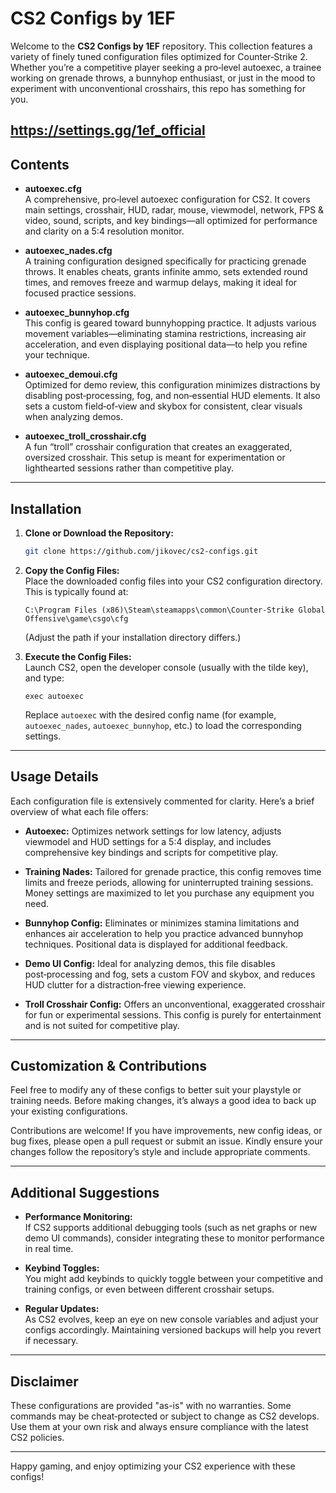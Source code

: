 # CS2 Configs by 1EF

Welcome to the **CS2 Configs by 1EF** repository. This collection features a variety of finely tuned configuration files optimized for Counter‑Strike 2. Whether you’re a competitive player seeking a pro‑level autoexec, a trainee working on grenade throws, a bunnyhop enthusiast, or just in the mood to experiment with unconventional crosshairs, this repo has something for you.

https://settings.gg/1ef_official
---

## Contents

- **autoexec.cfg**  
  A comprehensive, pro‑level autoexec configuration for CS2. It covers main settings, crosshair, HUD, radar, mouse, viewmodel, network, FPS & video, sound, scripts, and key bindings—all optimized for performance and clarity on a 5:4 resolution monitor.

- **autoexec_nades.cfg**  
  A training configuration designed specifically for practicing grenade throws. It enables cheats, grants infinite ammo, sets extended round times, and removes freeze and warmup delays, making it ideal for focused practice sessions.

- **autoexec_bunnyhop.cfg**  
  This config is geared toward bunnyhopping practice. It adjusts various movement variables—eliminating stamina restrictions, increasing air acceleration, and even displaying positional data—to help you refine your technique.

- **autoexec_demoui.cfg**  
  Optimized for demo review, this configuration minimizes distractions by disabling post‑processing, fog, and non‑essential HUD elements. It also sets a custom field‑of‑view and skybox for consistent, clear visuals when analyzing demos.

- **autoexec_troll_crosshair.cfg**  
  A fun “troll” crosshair configuration that creates an exaggerated, oversized crosshair. This setup is meant for experimentation or lighthearted sessions rather than competitive play.

---

## Installation

1. **Clone or Download the Repository:**
   ```bash
   git clone https://github.com/jikovec/cs2-configs.git
   ```

2. **Copy the Config Files:**  
   Place the downloaded config files into your CS2 configuration directory. This is typically found at:
   ```
   C:\Program Files (x86)\Steam\steamapps\common\Counter-Strike Global Offensive\game\csgo\cfg
   ```
   (Adjust the path if your installation directory differs.)

3. **Execute the Config Files:**  
   Launch CS2, open the developer console (usually with the tilde key), and type:
   ```
   exec autoexec
   ```
   Replace `autoexec` with the desired config name (for example, `autoexec_nades`, `autoexec_bunnyhop`, etc.) to load the corresponding settings.

---

## Usage Details

Each configuration file is extensively commented for clarity. Here’s a brief overview of what each file offers:

- **Autoexec:**
  Optimizes network settings for low latency, adjusts viewmodel and HUD settings for a 5:4 display, and includes comprehensive key bindings and scripts for competitive play.

- **Training Nades:**
  Tailored for grenade practice, this config removes time limits and freeze periods, allowing for uninterrupted training sessions. Money settings are maximized to let you purchase any equipment you need.

- **Bunnyhop Config:**
  Eliminates or minimizes stamina limitations and enhances air acceleration to help you practice advanced bunnyhop techniques. Positional data is displayed for additional feedback.

- **Demo UI Config:**
  Ideal for analyzing demos, this file disables post‑processing and fog, sets a custom FOV and skybox, and reduces HUD clutter for a distraction‑free viewing experience.

- **Troll Crosshair Config:**
  Offers an unconventional, exaggerated crosshair for fun or experimental sessions. This config is purely for entertainment and is not suited for competitive play.

---

## Customization & Contributions

Feel free to modify any of these configs to better suit your playstyle or training needs. Before making changes, it’s always a good idea to back up your existing configurations.

Contributions are welcome! If you have improvements, new config ideas, or bug fixes, please open a pull request or submit an issue. Kindly ensure your changes follow the repository’s style and include appropriate comments.

---

## Additional Suggestions

- **Performance Monitoring:**  
  If CS2 supports additional debugging tools (such as net graphs or new demo UI commands), consider integrating these to monitor performance in real time.

- **Keybind Toggles:**  
  You might add keybinds to quickly toggle between your competitive and training configs, or even between different crosshair setups.

- **Regular Updates:**  
  As CS2 evolves, keep an eye on new console variables and adjust your configs accordingly. Maintaining versioned backups will help you revert if necessary.

---

## Disclaimer

These configurations are provided "as-is" with no warranties. Some commands may be cheat‑protected or subject to change as CS2 develops. Use them at your own risk and always ensure compliance with the latest CS2 policies.

---

Happy gaming, and enjoy optimizing your CS2 experience with these configs!

